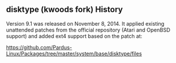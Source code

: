 disktype (kwoods fork) History
--------------------------------------------------------------------------------------------------------

Version 9.1 was released on November 8, 2014. It applied existing unattended patches
from the official repository (Atari and OpenBSD support) and added ext4 support based
on the patch at:

https://github.com/Pardus-Linux/Packages/tree/master/system/base/disktype/files

